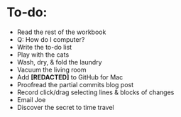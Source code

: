 # To-do:

- Read the rest of the workbook
- Q: How do I computer?
- Write the to-do list
- Play with the cats
- Wash, dry, & fold the laundry
- Vacuum the living room
- Add **[REDACTED]** to GitHub for Mac
- Proofread the partial commits blog post
- Record click/drag selecting lines & blocks of changes
- Email Joe
- Discover the secret to time travel
